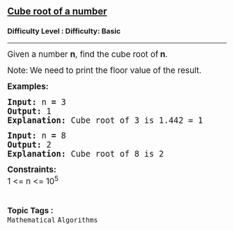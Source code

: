 <h2><a href="https://www.geeksforgeeks.org/problems/cube-root-of-a-number0915/1?utm_medium=article_practice_tab&utm_campaign=article_practice_tab&utm_source=geeksforgeeks">Cube root of a number</a></h2><h3>Difficulty Level : Difficulty: Basic</h3><hr><div class="problems_problem_content__Xm_eO"><p><span style="font-size: 14pt;">Given a number <strong>n</strong>, find the cube root of<strong> n</strong>.</span></p>
<p><span style="font-size: 14pt;">Note:<strong> </strong>We need to print the floor value of the result.</span></p>
<p><span style="font-size: 14pt;"><strong>Examples:</strong></span></p>
<pre><span style="font-size: 14pt;"><strong>Input:</strong> n<strong> = </strong>3
<strong>Output: </strong>1
<strong>Explanation: </strong>Cube root of 3 is 1.442 = 1</span></pre>
<pre><span style="font-size: 14pt;"><strong>Input:</strong> n<strong> = </strong>8
<strong>Output: </strong>2
<strong>Explanation: </strong>Cube root of 8 is 2</span></pre>
<p><span style="font-size: 14pt;"><strong>Constraints:</strong></span><br><span style="font-size: 14pt;">1 &lt;= n &lt;= 10<sup>5</sup></span></p></div><br><p><span style=font-size:18px><strong>Topic Tags : </strong><br><code>Mathematical</code>&nbsp;<code>Algorithms</code>&nbsp;